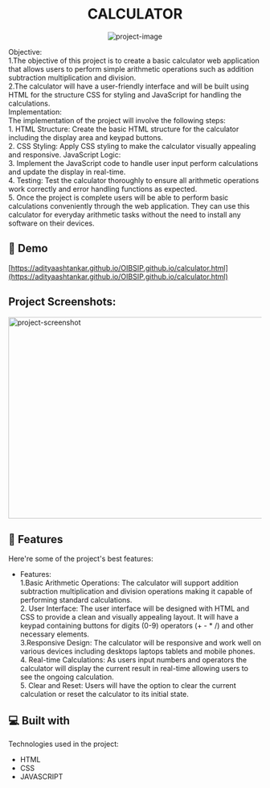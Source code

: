 <h1 align="center" id="title">CALCULATOR</h1>

<p align="center"><img src="https://socialify.git.ci/adityaashtankar/OIBSIP.github.io/image?description=1&amp;descriptionEditable=Simple%20%20calculator%20using%20HTML%20%2CCSS%20and%20Javascript.&amp;font=Jost&amp;language=1&amp;name=1&amp;owner=1&amp;stargazers=1&amp;theme=Light" alt="project-image"></p>

<p id="description">Objective: <br>1.The objective of this project is to create a basic calculator web application that allows users to perform simple arithmetic operations such as addition subtraction multiplication and division. <br>2.The calculator will have a user-friendly interface and will be built using HTML for the structure CSS for styling and JavaScript for handling the calculations. <br>
Implementation:<br> The implementation of the project will involve the following steps: <br>1. HTML Structure: Create the basic HTML structure for the calculator including the display area and keypad buttons. <br>2. CSS Styling: Apply CSS styling to make the calculator visually appealing and responsive. JavaScript Logic: <br> 3. Implement the JavaScript code to handle user input perform calculations and update the display in real-time. <br> 4. Testing: Test the calculator thoroughly to ensure all arithmetic operations work correctly and error handling functions as expected. <br>5. Once the project is complete users will be able to perform basic calculations conveniently through the web application. They can use this calculator for everyday arithmetic tasks without the need to install any software on their devices.</p>

<h2>🚀 Demo</h2>

[https://adityaashtankar.github.io/OIBSIP.github.io/calculator.html](https://adityaashtankar.github.io/OIBSIP.github.io/calculator.html)

<h2>Project Screenshots:</h2>

<img src="https://i.postimg.cc/3J8GJzDg/Screenshot-2023-07-20-232548.png" alt="project-screenshot" width="600" height="400/">

  
  
<h2>🧐 Features</h2>

Here're some of the project's best features:

*   Features:<br> 1.Basic Arithmetic Operations: The calculator will support addition subtraction multiplication and division operations making it capable of performing standard calculations. <br>2. User Interface: The user interface will be designed with HTML and CSS to provide a clean and visually appealing layout. It will have a keypad containing buttons for digits (0-9) operators (+ - \* /) and other necessary elements.<br> 3.Responsive Design: The calculator will be responsive and work well on various devices including desktops laptops tablets and mobile phones.<br> 4. Real-time Calculations: As users input numbers and operators the calculator will display the current result in real-time allowing users to see the ongoing calculation. <br> 5. Clear and Reset: Users will have the option to clear the current calculation or reset the calculator to its initial state.

  
  
<h2>💻 Built with</h2>

Technologies used in the project:

*   HTML
*   CSS
*   JAVASCRIPT